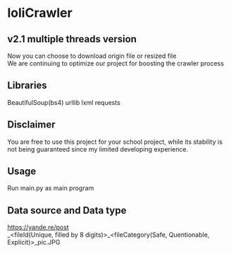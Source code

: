 loliCrawler
====

v2.1 multiple threads version
-------
Now you can choose to download origin file or resized file<br>
We are continuing to optimize our project for boosting the crawler process

Libraries
-------
BeautifulSoup(bs4)
urllib
lxml
requests

Disclaimer
-------
You are free to use this project for your school project, while its stability is not being guaranteed since my limited developing experience.

Usage
-------
Run main.py as main program

Data source and Data type
-------
https://yande.re/post
<br>
_&lt;fileId(Unique, filled by 8 digits)&gt;\_&lt;fileCategory(Safe, Quentionable, Explicit)&gt;\_pic.JPG
